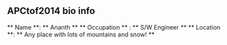 ## APCtof2014 bio info

** Name **: ** Ananth **
** Occupation ** : ** S/W Engineer **
** Location **: ** Any place with lots of mountains and snow! **
